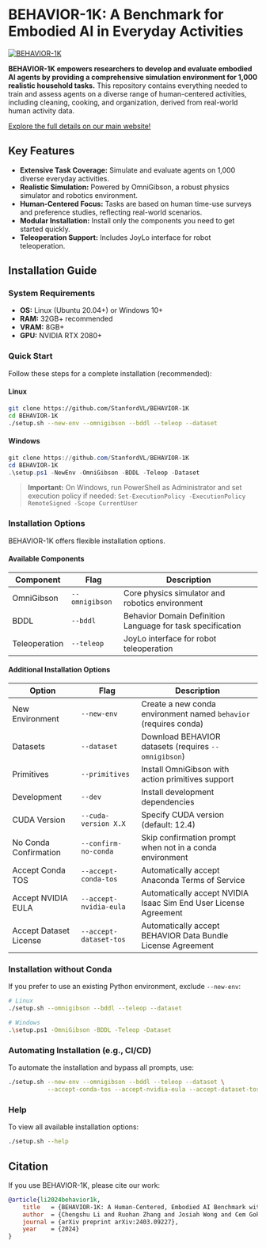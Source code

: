# BEHAVIOR-1K: A Benchmark for Embodied AI in Everyday Activities

[![BEHAVIOR-1K](./docs/assets/readme_splash_logo.png)](https://github.com/StanfordVL/BEHAVIOR-1K)

**BEHAVIOR-1K empowers researchers to develop and evaluate embodied AI agents by providing a comprehensive simulation environment for 1,000 realistic household tasks.**  This repository contains everything needed to train and assess agents on a diverse range of human-centered activities, including cleaning, cooking, and organization, derived from real-world human activity data.

[Explore the full details on our main website!](https://behavior.stanford.edu/)

## Key Features

*   **Extensive Task Coverage:** Simulate and evaluate agents on 1,000 diverse everyday activities.
*   **Realistic Simulation:** Powered by OmniGibson, a robust physics simulator and robotics environment.
*   **Human-Centered Focus:** Tasks are based on human time-use surveys and preference studies, reflecting real-world scenarios.
*   **Modular Installation:**  Install only the components you need to get started quickly.
*   **Teleoperation Support:** Includes JoyLo interface for robot teleoperation.

## Installation Guide

### System Requirements

*   **OS:** Linux (Ubuntu 20.04+) or Windows 10+
*   **RAM:** 32GB+ recommended
*   **VRAM:** 8GB+
*   **GPU:** NVIDIA RTX 2080+

### Quick Start

Follow these steps for a complete installation (recommended):

#### Linux

```bash
git clone https://github.com/StanfordVL/BEHAVIOR-1K
cd BEHAVIOR-1K
./setup.sh --new-env --omnigibson --bddl --teleop --dataset
```

#### Windows

```powershell
git clone https://github.com/StanfordVL/BEHAVIOR-1K
cd BEHAVIOR-1K
.\setup.ps1 -NewEnv -OmniGibson -BDDL -Teleop -Dataset
```

> **Important:**  On Windows, run PowerShell as Administrator and set execution policy if needed: `Set-ExecutionPolicy -ExecutionPolicy RemoteSigned -Scope CurrentUser`

### Installation Options

BEHAVIOR-1K offers flexible installation options.

#### Available Components

| Component       | Flag            | Description                                             |
|-----------------|-----------------|---------------------------------------------------------|
| OmniGibson      | `--omnigibson`  | Core physics simulator and robotics environment        |
| BDDL            | `--bddl`        | Behavior Domain Definition Language for task specification |
| Teleoperation   | `--teleop`      | JoyLo interface for robot teleoperation                 |

#### Additional Installation Options

| Option                     | Flag                         | Description                                                                                                     |
|----------------------------|------------------------------|-----------------------------------------------------------------------------------------------------------------|
| New Environment            | `--new-env`                  | Create a new conda environment named `behavior` (requires conda)                                                |
| Datasets                   | `--dataset`                  | Download BEHAVIOR datasets (requires `--omnigibson`)                                                              |
| Primitives                 | `--primitives`               | Install OmniGibson with action primitives support                                                               |
| Development                | `--dev`                      | Install development dependencies                                                                                |
| CUDA Version               | `--cuda-version X.X`         | Specify CUDA version (default: 12.4)                                                                             |
| No Conda Confirmation      | `--confirm-no-conda`         | Skip confirmation prompt when not in a conda environment                                                        |
| Accept Conda TOS           | `--accept-conda-tos`         | Automatically accept Anaconda Terms of Service                                                                  |
| Accept NVIDIA EULA         | `--accept-nvidia-eula`       | Automatically accept NVIDIA Isaac Sim End User License Agreement                                               |
| Accept Dataset License     | `--accept-dataset-tos`       | Automatically accept BEHAVIOR Data Bundle License Agreement                                                     |

### Installation without Conda

If you prefer to use an existing Python environment, exclude `--new-env`:

```bash
# Linux
./setup.sh --omnigibson --bddl --teleop --dataset

# Windows
.\setup.ps1 -OmniGibson -BDDL -Teleop -Dataset
```

### Automating Installation (e.g., CI/CD)

To automate the installation and bypass all prompts, use:

```bash
./setup.sh --new-env --omnigibson --bddl --teleop --dataset \
           --accept-conda-tos --accept-nvidia-eula --accept-dataset-tos
```

### Help

To view all available installation options:
```bash
./setup.sh --help
```

## Citation

If you use BEHAVIOR-1K, please cite our work:

```bibtex
@article{li2024behavior1k,
    title   = {BEHAVIOR-1K: A Human-Centered, Embodied AI Benchmark with 1,000 Everyday Activities and Realistic Simulation},
    author  = {Chengshu Li and Ruohan Zhang and Josiah Wong and Cem Gokmen and Sanjana Srivastava and Roberto Martín-Martín and Chen Wang and Gabrael Levine and Wensi Ai and Benjamin Martinez and Hang Yin and Michael Lingelbach and Minjune Hwang and Ayano Hiranaka and Sujay Garlanka and Arman Aydin and Sharon Lee and Jiankai Sun and Mona Anvari and Manasi Sharma and Dhruva Bansal and Samuel Hunter and Kyu-Young Kim and Alan Lou and Caleb R Matthews and Ivan Villa-Renteria and Jerry Huayang Tang and Claire Tang and Fei Xia and Yunzhu Li and Silvio Savarese and Hyowon Gweon and C. Karen Liu and Jiajun Wu and Li Fei-Fei},
    journal = {arXiv preprint arXiv:2403.09227},
    year    = {2024}
}
```